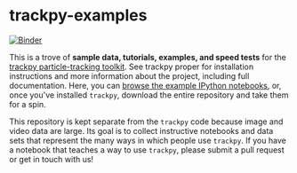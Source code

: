 trackpy-examples
================

[![Binder](http://mybinder.org/badge.svg)](http://mybinder.org/repo/soft-matter/trackpy-examples)

This is a trove of **sample data, tutorials, examples, and speed tests** for the
[trackpy particle-tracking toolkit](https://github.com/soft-matter/trackpy).
See trackpy proper for installation instructions and more information about
the project, including full documentation. Here, you can [browse the example IPython
notebooks](http://nbviewer.ipython.org/github/soft-matter/trackpy-examples/tree/master/notebooks/),
or, once you've installed `trackpy`, download the entire repository and take
them for a spin.

This repository is kept separate from the `trackpy` code because image and
video data are large. Its goal is to collect instructive notebooks and data
sets that represent the many ways in which people use `trackpy`.
If you have a notebook that teaches a way to use `trackpy`, please submit
a pull request or get in touch with us!
